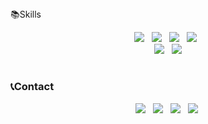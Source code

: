 <div align="center>
  <h3> 👻Hi! I'm SUJIN </h3>
  
  #
  ### 📚Skills
  <p align="center">
    <img src="https://img.shields.io/badge/Python-3776AB?style=flat-square&logo=Python&logoColor=white"/> &nbsp 
    <img src="https://img.shields.io/badge/Java-ED8B00?style=for-the-badge&logo=openjdk&logoColor=white"/> &nbsp
    <img src="https://img.shields.io/badge/Spring-6DB33F?style=for-the-badge&logo=spring&logoColor=white"/> &nbsp
    <img src="https://img.shields.io/badge/Flask-000000?style=for-the-badge&logo=flask&logoColor=white"/> &nbsp
    <br/>
    <img src="https://img.shields.io/badge/MySQL-00000F?style=for-the-badge&logo=mysql&logoColor=white"/> &nbsp
    <img src="https://img.shields.io/badge/Amazon_AWS-232F3E?style=for-the-badge&logo=amazon-aws&logoColor=white"/>
  </p>
  
  #
  ### 📞Contact</b></h3>
  <p align="center">
  <a href="mailto:osjkate611@gmail.com"><img src="https://img.shields.io/badge/Gmail-EA4335?style=flat-square&logo=Gmail&logoColor=white"/></a> &nbsp
  <a href="https://www.linkedin.com/in/osjkate611/"><img src="https://img.shields.io/badge/LinkedIn-0A66C2?style=flat-square&logo=LinkedIn&logoColor=white"/></a> &nbsp
  <a href="https://www.instagram.com/_numbereal?igsh=MTh3dHV0OGg5eGVzcQ==/"><img src="https://img.shields.io/badge/instagram-E4405F?style=flat-square&logo=instagram&logoColor=white"/></a> &nbsp
  <a href="https://littlebitawesome.tistory.com/"><img src="https://img.shields.io/badge/Tec_Blog-7A86B6?style=flat-square&logo=Tistory&logoColor=white&link=https://littlebitawesome.tistory.com//"></a>&nbsp
  </p>
  
  
  <!-- ![Anurag's GitHub stats](https://github-readme-stats.vercel.app/api?username=osjkate&show_icons=true&theme=tokyonight)
  ![Top Langs](https://github-readme-stats.vercel.app/api/top-langs/?username=osjkate&layout=compact&theme=tokyonight) -->

</div>
